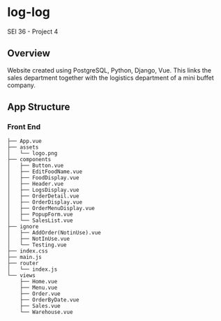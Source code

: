 # log-log

SEI 36 - Project 4

## Overview

Website created using PostgreSQL, Python, Django, Vue.
This links the sales department together with the logistics department of a mini buffet company.



## App Structure 

### Front End
```
├── App.vue
├── assets
│   └── logo.png
├── components
│   ├── Button.vue
│   ├── EditFoodName.vue
│   ├── FoodDisplay.vue
│   ├── Header.vue
│   ├── LogsDisplay.vue
│   ├── OrderDetail.vue
│   ├── OrderDisplay.vue
│   ├── OrderMenuDisplay.vue
│   ├── PopupForm.vue
│   └── SalesList.vue
├── ignore
│   ├── AddOrder(NotinUse).vue
│   ├── NotInUse.vue
│   └── Testing.vue
├── index.css
├── main.js
├── router
│   └── index.js
└── views
    ├── Home.vue
    ├── Menu.vue
    ├── Order.vue
    ├── OrderByDate.vue
    ├── Sales.vue
    └── Warehouse.vue
```

